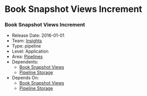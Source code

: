 # Book Snapshot Views Increment
### Book Snapshot Views Increment
* Release Date: 2016-01-01
* Team: [Insights](../teams/insights.md)
* Type: pipeline
* Level: Application
* Area: [Pipelines](../areas/pipelines.png)
* Dependents:
  * [Book Snapshot Views](book-snapshot-views.md)
  * [Pipeline Storage](pipeline-storage.md)
* Depends On:
  * [Book Snapshot Views](book-snapshot-views.md)
  * [Pipeline Storage](pipeline-storage.md)
